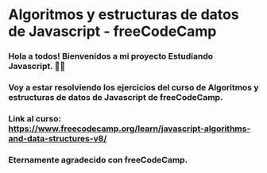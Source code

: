 # Algoritmos y estructuras de datos de Javascript - freeCodeCamp

### Hola a todos! Bienvenidos a mi proyecto Estudiando Javascript. 🙌🙌

### Voy a estar resolviendo los ejercicios del curso de Algoritmos y estructuras de datos de Javascript de freeCodeCamp.

### Link al curso: https://www.freecodecamp.org/learn/javascript-algorithms-and-data-structures-v8/

### Eternamente agradecido con freeCodeCamp.

<!--
**tarantinolucas/tarantinolucas** is a ✨ _special_ ✨ repository because its `README.md` (this file) appears on your GitHub profile.

Here are some ideas to get you started:

- 🔭 I’m currently working on ...
- 🌱 I’m currently learning ...
- 👯 I’m looking to collaborate on ...
- 🤔 I’m looking for help with ...
- 💬 Ask me about ...
- 📫 How to reach me: ...
- 😄 Pronouns: ...
- ⚡ Fun fact: ...
-->

